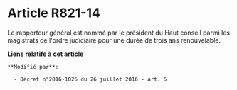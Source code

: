 # Article R821-14

Le rapporteur général est nommé par le président du Haut conseil parmi les magistrats de l'ordre judiciaire pour une durée de
trois ans renouvelable.

**Liens relatifs à cet article**

	**Modifié par**:

	  - Décret n°2016-1026 du 26 juillet 2016 - art. 6
